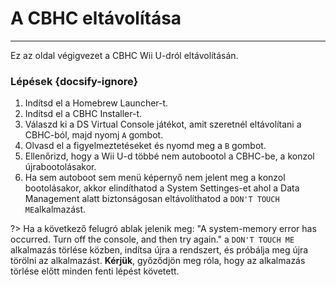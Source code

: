 # A CBHC eltávolítása
---
Ez az oldal végigvezet a CBHC Wii U-dról eltávolításán.

### Lépések {docsify-ignore}

1. Indítsd el a Homebrew Launcher-t.
1. Indítsd el a CBHC Installer-t.
1. Válaszd ki a DS Virtual Console játékot, amit szeretnél eltávolítani a CBHC-ból, majd nyomj `A` gombot.
1. Olvasd el a figyelmeztetéseket és nyomd meg a `B` gombot.
1. Ellenőrizd, hogy a Wii U-d többé nem autobootol a CBHC-be, a konzol újrabootolásakor.
1. Ha sem autoboot sem menü képernyő nem jelent meg a konzol bootolásakor, akkor elindíthatod a System Settinges-et ahol a Data Management alatt biztonságosan eltávolíthatod a `DON'T TOUCH ME`alkalmazást.

?> Ha a következő felugró ablak jelenik meg: "A system-memory error has occurred. Turn off the console, and then try again." a `DON'T TOUCH ME` alkalmazás törlése közben, indítsa újra a rendszert, és próbálja meg újra törölni az alkalmazást. **Kérjük**, győződjön meg róla, hogy az alkalmazás törlése előtt minden fenti lépést követett.